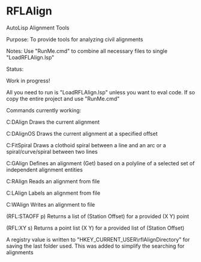 # RFLAlign
AutoLisp Alignment Tools

Purpose:  To provide tools for analyzing civil alignments

Notes:  Use "RunMe.cmd" to combine all necessary files to single "LoadRFLAlign.lsp"

Status:

Work in progress!

All you need to run is "LoadRFLAlign.lsp" unless you want to eval code.  If so copy the entire project and use "RunMe.cmd"

Commands currently working:

C:DAlign        Draws the current alignment

C:DAlignOS      Draws the current alignment at a specified offset

C:FitSpiral     Draws a clothoid spiral between a line and an arc or a spiral/curve/spiral between two lines

C:GAlign        Defines an alignment (Get) based on a polyline of a selected set of independent alignment entities

C:RAlign        Reads an alignment from file

C:LAlign        Labels an alignment from file

C:WAlign        Writes an alignment to file

(RFL:STAOFF p)  Returns a list of (Station Offset) for a provided (X Y) point

(RFL:XY s)      Returns a point list (X Y) for a provided list of (Station Offset)

A registry value is written to "HKEY_CURRENT_USER\\rflAlignDirectory" for saving the last folder used.  This was added to simplify the searching for alignments
